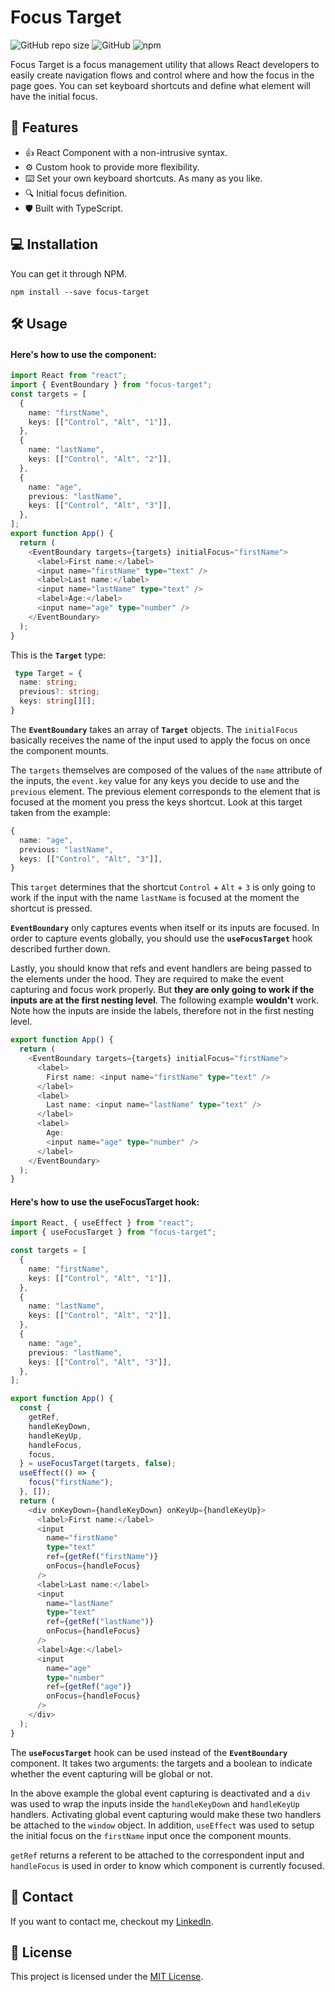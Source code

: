 # Focus Target

![GitHub repo size](https://img.shields.io/github/repo-size/andersouza/focus-target?style=for-the-badge) ![GitHub](https://img.shields.io/github/license/andersouza/focus-target?style=for-the-badge) ![npm](https://img.shields.io/npm/v/focus-target?style=for-the-badge)

Focus Target is a focus management utility that allows React developers to easily create navigation flows and control where and how the focus in the page goes.
You can set keyboard shortcuts and define what element will have the initial focus.

## :star2: Features

- :thumbsup: React Component with a non-intrusive syntax.
- :gear: Custom hook to provide more flexibility.
- :keyboard: Set your own keyboard shortcuts. As many as you like.
- :mag: Initial focus definition.
- :shield: Built with TypeScript.

## :computer: Installation

You can get it through NPM.

```
npm install --save focus-target
```

## :hammer_and_wrench: Usage

#### Here's how to use the component:

```typescript
import React from "react";
import { EventBoundary } from "focus-target";
const targets = [
  {
    name: "firstName",
    keys: [["Control", "Alt", "1"]],
  },
  {
    name: "lastName",
    keys: [["Control", "Alt", "2"]],
  },
  {
    name: "age",
    previous: "lastName",
    keys: [["Control", "Alt", "3"]],
  },
];
export function App() {
  return (
    <EventBoundary targets={targets} initialFocus="firstName">
      <label>First name:</label>
      <input name="firstName" type="text" />
      <label>Last name:</label>
      <input name="lastName" type="text" />
      <label>Age:</label>
      <input name="age" type="number" />
    </EventBoundary>
  );
}
```

This is the **`Target`** type:

```typescript
 type Target = {
  name: string;
  previous?: string;
  keys: string[][];
}
```

The **`EventBoundary`** takes an array of **`Target`** objects. The `initialFocus` basically receives the name of the input used to apply the focus on once the component mounts. 

The `targets` themselves are composed of the values of the `name` attribute of the inputs, the ```event.key``` value for any keys you decide to use and the `previous` element. The previous element corresponds to the element that is focused at the moment you press the keys shortcut. Look at this target taken from the example:

```typescript
{
  name: "age",
  previous: "lastName",
  keys: [["Control", "Alt", "3"]],
}
```

This `target` determines that the shortcut `Control` + `Alt` + `3` is only going to work if the input with the name `lastName` is focused at the moment the shortcut is pressed.

**`EventBoundary`** only captures events when itself or its inputs are focused. In order to capture events globally, you should use the **`useFocusTarget`** hook described further down.

Lastly, you should know that refs and event handlers are being passed to the elements under the hood. They are required to make the event capturing and focus work properly. But **they are only going to work if the inputs are at the first nesting level**. The following example **wouldn't** work. Note how the inputs are inside the labels, therefore not in the first nesting level.

```typescript
export function App() {
  return (
    <EventBoundary targets={targets} initialFocus="firstName">
      <label>
        First name: <input name="firstName" type="text" />
      </label>
      <label>
        Last name: <input name="lastName" type="text" />
      </label>
      <label>
        Age:
        <input name="age" type="number" />
      </label>
    </EventBoundary>
  );
}
```

#### Here's how to use the useFocusTarget hook:

``` typescript
import React, { useEffect } from "react";
import { useFocusTarget } from "focus-target";

const targets = [
  {
    name: "firstName",
    keys: [["Control", "Alt", "1"]],
  },
  {
    name: "lastName",
    keys: [["Control", "Alt", "2"]],
  },
  {
    name: "age",
    previous: "lastName",
    keys: [["Control", "Alt", "3"]],
  },
];

export function App() {
  const {
    getRef,
    handleKeyDown,
    handleKeyUp,
    handleFocus,
    focus,
  } = useFocusTarget(targets, false);
  useEffect(() => {
    focus("firstName");
  }, []);
  return (
    <div onKeyDown={handleKeyDown} onKeyUp={handleKeyUp}>
      <label>First name:</label>
      <input
        name="firstName"
        type="text"
        ref={getRef("firstName")}
        onFocus={handleFocus}
      />
      <label>Last name:</label>
      <input
        name="lastName"
        type="text"
        ref={getRef("lastName")}
        onFocus={handleFocus}
      />
      <label>Age:</label>
      <input
        name="age"
        type="number"
        ref={getRef("age")}
        onFocus={handleFocus}
      />
    </div>
  );
}
```

The **`useFocusTarget`** hook can be used instead of the **`EventBoundary`** component. It takes two arguments: the targets and a boolean to indicate whether the event capturing will be global or not.

In the above example the global event capturing is deactivated and a `div` was used to wrap the inputs inside the `handleKeyDown` and `handleKeyUp` handlers. Activating global event capturing would make these two handlers be attached to the `window`  object. In addition, `useEffect` was used to setup the initial focus on the `firstName` input once the component mounts.

`getRef` returns a referent to be attached to the correspondent input and `handleFocus` is used in order to know which component is currently focused.

## :email: Contact

If you want to contact me, checkout my [LinkedIn](https://www.linkedin.com/in/andersonoliveiradesouza/).

## :page_facing_up: License

This project is licensed under the [MIT License](./LICENSE).

